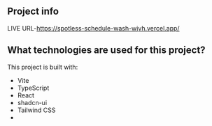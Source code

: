 

## Project info
LIVE URL-https://spotless-schedule-wash-wjvh.vercel.app/


## What technologies are used for this project?

This project is built with:
- Vite
- TypeScript
- React
- shadcn-ui
- Tailwind CSS
- 


